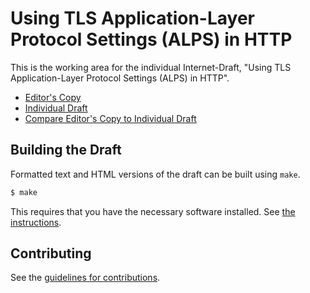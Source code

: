 # Using TLS Application-Layer Protocol Settings (ALPS) in HTTP

This is the working area for the individual Internet-Draft, "Using TLS Application-Layer Protocol Settings (ALPS) in HTTP".

* [Editor's Copy](https://vasilvv.github.io/httpbis-alps/#go.draft-vvv-httpbis-alps.html)
* [Individual Draft](https://tools.ietf.org/html/draft-vvv-httpbis-alps)
* [Compare Editor's Copy to Individual Draft](https://vasilvv.github.io/httpbis-alps/#go.draft-vvv-httpbis-alps.diff)

## Building the Draft

Formatted text and HTML versions of the draft can be built using `make`.

```sh
$ make
```

This requires that you have the necessary software installed.  See
[the instructions](https://github.com/martinthomson/i-d-template/blob/master/doc/SETUP.md).


## Contributing

See the
[guidelines for contributions](https://github.com/vasilvv/httpbis-alps/blob/main/CONTRIBUTING.md).
